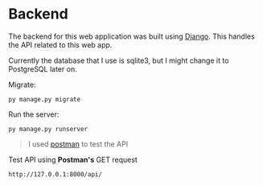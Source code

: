 # Backend

The backend for this web application was built using [Django](https://www.djangoproject.com/). This handles the API related to this web app.

Currently the database that I use is sqlite3, but I might change it to PostgreSQL later on.

Migrate:

```
py manage.py migrate
```

Run the server:

```
py manage.py runserver
```

> I used [postman](https://www.getpostman.com/) to test the API

Test API using **Postman's** GET request

```
http://127.0.0.1:8000/api/
```
